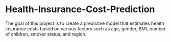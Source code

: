# Health-Insurance-Cost-Prediction
The goal of this project is to create a predictive model that estimates health insurance costs based on various factors such as age, gender, BMI, number of children, smoker status, and region.

